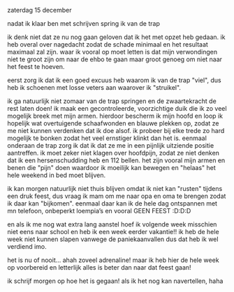 zaterdag 15 december

nadat ik klaar ben met schrijven spring ik van de trap

ik denk niet dat ze nu nog gaan geloven dat ik het met opzet heb gedaan. ik heb overal over nagedacht zodat de schade minimaal en het resultaat maximaal zal zijn. waar ik vooral op moet letten is dat mijn verwondingen niet te groot zijn om naar de ehbo te gaan maar groot genoeg om niet naar het feest te hoeven.

eerst zorg ik dat ik een goed excuus heb waarom ik van de trap "viel", dus heb ik schoenen met losse veters aan waarover ik "struikel".

ik ga natuurlijk niet zomaar van de trap springen en de zwaartekracht de rest laten doen! ik maak een gecontroleerde, voorzichtige duik die ik zo veel mogelijk breek met mijn armen. hierdoor bescherm ik mijn hoofd en loop ik hopelijk wat overtuigende schaafwonden en blauwe plekken op, zodat ze me niet kunnen verdenken dat ik doe alsof. ik probeer bij elke trede zo hard mogelijk te bonken zodat het veel ernstiger klinkt dan het is. eenmaal onderaan de trap zorg ik dat ik dat ze me in een pijnlijk uitziende positie aantreffen. ik moet zeker niet klagen over hoofdpijn, zodat ze niet denken dat ik een hersenschudding heb en 112 bellen. het zijn vooral mijn armen en benen die "pijn" doen waardoor ik moeilijk kan bewegen en "helaas" het hele weekend in bed moet blijven.

ik kan morgen natuurlijk niet thuis blijven omdat ik niet kan "rusten" tijdens een druk feest, dus vraag ik mam om me naar opa en oma te brengen zodat ik daar kan "bijkomen". eenmaal daar kan ik de hele dag ontspannen met mn telefoon, onbeperkt loempia’s en vooral GEEN FEEST :D:D:D

en als ik me nog wat extra lang aanstel hoef ik volgende week misschien niet eens naar school en heb ik een week eerder vakantie!! ik heb de hele week niet kunnen slapen vanwege de paniekaanvallen dus dat heb ik wel verdiend imo.

het is nu of nooit... ahah zoveel adrenaline! maar ik heb hier de hele week op voorbereid en letterlijk alles is beter dan naar dat feest gaan!

 

ik schrijf morgen op hoe het is gegaan! als ik het nog kan navertellen, haha
